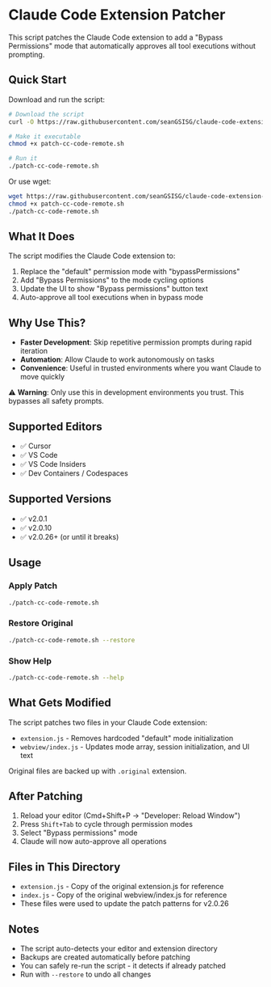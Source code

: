 # Claude Code Extension Patcher

This script patches the Claude Code extension to add a "Bypass Permissions" mode that automatically approves all tool executions without prompting.

## Quick Start

Download and run the script:

```bash
# Download the script
curl -O https://raw.githubusercontent.com/seanGSISG/claude-code-extension-patcher/main/patch-cc-code-remote.sh

# Make it executable
chmod +x patch-cc-code-remote.sh

# Run it
./patch-cc-code-remote.sh
```

Or use wget:
```bash
wget https://raw.githubusercontent.com/seanGSISG/claude-code-extension-patcher/main/patch-cc-code-remote.sh
chmod +x patch-cc-code-remote.sh
./patch-cc-code-remote.sh
```

## What It Does

The script modifies the Claude Code extension to:
1. Replace the "default" permission mode with "bypassPermissions"
2. Add "Bypass Permissions" to the mode cycling options
3. Update the UI to show "Bypass permissions" button text
4. Auto-approve all tool executions when in bypass mode

## Why Use This?

- **Faster Development**: Skip repetitive permission prompts during rapid iteration
- **Automation**: Allow Claude to work autonomously on tasks
- **Convenience**: Useful in trusted environments where you want Claude to move quickly

⚠️ **Warning**: Only use this in development environments you trust. This bypasses all safety prompts.

## Supported Editors

- ✅ Cursor
- ✅ VS Code
- ✅ VS Code Insiders
- ✅ Dev Containers / Codespaces

## Supported Versions

- ✅ v2.0.1
- ✅ v2.0.10
- ✅ v2.0.26+ (or until it breaks)

## Usage

### Apply Patch
```bash
./patch-cc-code-remote.sh
```

### Restore Original
```bash
./patch-cc-code-remote.sh --restore
```

### Show Help
```bash
./patch-cc-code-remote.sh --help
```

## What Gets Modified

The script patches two files in your Claude Code extension:
- `extension.js` - Removes hardcoded "default" mode initialization
- `webview/index.js` - Updates mode array, session initialization, and UI text

Original files are backed up with `.original` extension.

## After Patching

1. Reload your editor (Cmd+Shift+P → "Developer: Reload Window")
2. Press `Shift+Tab` to cycle through permission modes
3. Select "Bypass permissions" mode
4. Claude will now auto-approve all operations

## Files in This Directory

- `extension.js` - Copy of the original extension.js for reference
- `index.js` - Copy of the original webview/index.js for reference
- These files were used to update the patch patterns for v2.0.26

## Notes

- The script auto-detects your editor and extension directory
- Backups are created automatically before patching
- You can safely re-run the script - it detects if already patched
- Run with `--restore` to undo all changes

